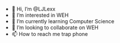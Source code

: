 - 👋 Hi, I’m @LJLexx
- 👀 I’m interested in WEH
- 🌱 I’m currently learning Computer Science
- 💞️ I’m looking to collaborate on WEH
- 📫 How to reach me trap phone

<!---
LJLexx/LJLexx is a ✨ special ✨ repository because its `README.md` (this file) appears on your GitHub profile.
You can click the Preview link to take a look at your changes.
--->
